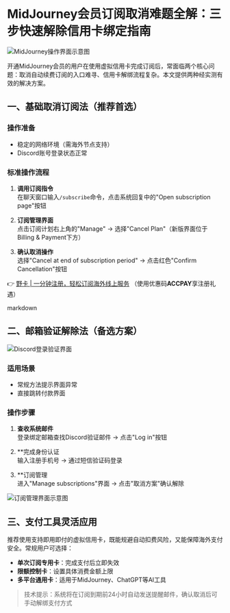 # MidJourney会员订阅取消难题全解：三步快速解除信用卡绑定指南

![MidJourney操作界面示意图](https://bbtdd.com/wp-content/uploads/img/8616252162.webp)

开通MidJourney会员的用户在使用虚拟信用卡完成订阅后，常面临两个核心问题：取消自动续费订阅的入口难寻、信用卡解绑流程复杂。本文提供两种经实测有效的解决方案。

## 一、基础取消订阅法（推荐首选）

### 操作准备
- 稳定的网络环境（需海外节点支持）
- Discord账号登录状态正常

### 标准操作流程
1. **调用订阅指令**  
   在聊天窗口输入`/subscribe`命令，点击系统回复中的"Open subscription page"按钮

2. **订阅管理界面**  
   点击订阅计划右上角的"Manage" → 选择"Cancel Plan"（新版界面位于Billing & Payment下方）

3. **确认取消操作**  
   选择"Cancel at end of subscription period" → 点击红色"Confirm Cancellation"按钮



👉 [野卡 | 一分钟注册，轻松订阅海外线上服务](https://bbtdd.com/yeka) （使用优惠码**ACCPAY**享注册礼遇）

markdown
## 二、邮箱验证解除法（备选方案）

![Discord登录验证界面](https://bbtdd.com/wp-content/uploads/img/85694209.webp)

### 适用场景
- 常规方法提示界面异常
- 直接跳转付款界面

### 操作步骤
1. **查收系统邮件**  
   登录绑定邮箱查找Discord验证邮件 → 点击"Log in"按钮

2. **完成身份认证  
   输入注册手机号 → 通过短信验证码登录

3. **订阅管理  
   进入"Manage subscriptions"界面 → 点击"取消方案"确认解除

![订阅管理界面示意图](https://bbtdd.com/wp-content/uploads/img/6835370456001841.webp)

## 三、支付工具灵活应用
推荐使用支持即用即付的虚拟信用卡，既能规避自动扣费风险，又能保障海外支付安全。常规用户可选择：

- **单次订阅专用卡**：完成支付后立即失效
- **限额控制卡**：设置具体消费金额上限
- **多平台通用卡**：适用于MidJourney、ChatGPT等AI工具

> 技术提示：系统将在订阅到期前24小时自动发送提醒邮件，确认取消后可手动解绑支付方式